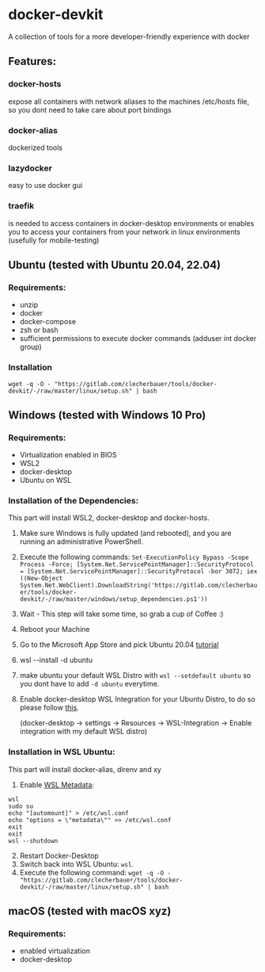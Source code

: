 # docker-devkit
A collection of tools for a more developer-friendly experience with docker

## Features:
### docker-hosts
expose all containers with network aliases to the machines /etc/hosts file, so you dont need to take care about port bindings  
### docker-alias
dockerized tools 
### lazydocker
easy to use docker gui
### traefik
is needed to access containers in docker-desktop environments or enables you to access your containers from your network in linux environments (usefully for mobile-testing)

## Ubuntu (tested with Ubuntu 20.04, 22.04)
### Requirements:
- unzip
- docker
- docker-compose
- zsh or bash
- sufficient permissions to execute docker commands (adduser int docker group)

### Installation
`wget -q -O - "https://gitlab.com/clecherbauer/tools/docker-devkit/-/raw/master/linux/setup.sh" | bash`


## Windows (tested with Windows 10 Pro)
### Requirements:
- Virtualization enabled in BIOS
- WSL2
- docker-desktop
- Ubuntu on WSL

### Installation of the Dependencies:
This part will install WSL2, docker-desktop and docker-hosts.

1. Make sure Windows is fully updated (and rebooted), and you are running an administrative PowerShell.
2. Execute the following commands:
`Set-ExecutionPolicy Bypass -Scope Process -Force; [System.Net.ServicePointManager]::SecurityProtocol = [System.Net.ServicePointManager]::SecurityProtocol -bor 3072; iex ((New-Object System.Net.WebClient).DownloadString('https://gitlab.com/clecherbauer/tools/docker-devkit/-/raw/master/windows/setup_dependencies.ps1'))
`
3. Wait - This step will take some time, so grab a cup of Coffee :)
4. Reboot your Machine
5. Go to the Microsoft App Store and pick Ubuntu 20.04 [tutorial](https://ubuntu.com/tutorials/install-ubuntu-on-wsl2-on-windows-10#3-download-ubuntu)
6. wsl --install -d ubuntu
7. make ubuntu your default WSL Distro with `wsl --setdefault ubuntu` so you dont have to add `-d ubuntu` everytime.
8. Enable docker-desktop WSL Integration for your Ubuntu Distro, to do so please follow [this](https://docs.docker.com/desktop/windows/wsl/#:~:text=Start%20Docker%20Desktop%20from%20the,will%20be%20enabled%20by%20default).

   (docker-desktop -> settings -> Resources -> WSL-Integration -> Enable integration with my default WSL distro)


### Installation in WSL Ubuntu:
This part will install docker-alias, direnv and xy

1. Enable [WSL Metadata](https://alessandrococco.com/2021/01/wsl-how-to-resolve-operation-not-permitted-error-on-cloning-a-git-repository):
```
wsl
sudo su
echo "[automount]" > /etc/wsl.conf
echo "options = \"metadata\"" >> /etc/wsl.conf
exit
exit
wsl --shutdown
```
2. Restart Docker-Desktop
3. Switch back into WSL Ubuntu: `wsl`.
4. Execute the following command:
`wget -q -O - "https://gitlab.com/clecherbauer/tools/docker-devkit/-/raw/master/linux/setup.sh" | bash`

## macOS (tested with macOS xyz)
### Requirements:
- enabled virtualization
- docker-desktop

